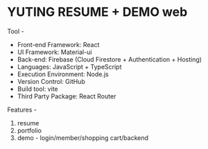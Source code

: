 # YUTING RESUME + DEMO web

Tool -

- Front-end Framework: React
- UI Framework: Material-ui
- Back-end: Firebase (Cloud Firestore + Authentication + Hosting)
- Languages: JavaScript + TypeScript
- Execution Environment: Node.js
- Version Control: GitHub
- Build tool: vite
- Third Party Package: React Router

Features -

1. resume
2. portfolio
3. demo - login/member/shopping cart/backend
